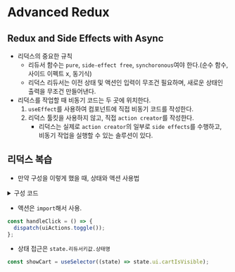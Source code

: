 # Advanced Redux

## Redux and Side Effects with Async

- 리덕스의 중요한 규칙
  - 리듀서 함수는 `pure`, `side-effect free`, `synchoronous`여야 한다.(순수 함수, 사이드 이펙트 x, 동기식)
  - 리덕스 리듀서는 이전 상태 및 액션인 입력이 무조건 필요하며, 새로운 상태인 출력을 무조건 만들어낸다.
- 리덕스를 작업할 때 비동기 코드는 두 곳에 위치한다.
  1. `useEffect`를 사용하여 컴포넌트에 직접 비동기 코드를 작성한다.
  2. 리덕스 툴킷을 사용하지 않고, 직접 `action creator`를 작성한다.
      - 리덕스는 실제로 `action creator`의 일부로 `side effects`를 수행하고, 비동기 작업을 실행할 수 있는 솔루션이 있다.

## 리덕스 복습

- 만약 구성을 이렇게 했을 때, 상태와 액션 사용법

<details>
  <summary>구성 코드</summary>

```javascript
// index.js
import { configureStore } from '@reduxjs/toolkit';
import uiSlice from './ui-slice';

const store = configureStore({
  reducer: {
    ui: uiSlice.reducer,
  },
});

export default store;
```
```javascript
// ui-slice.js
import { createSlice } from '@reduxjs/toolkit';

const initialState = {
  cartIsVisible: false,
};

const uiSlice = createSlice({
  name: 'ui',
  initialState,
  reducers: {
    toggle(state) {
      state.cartIsVisible = !state.cartIsVisible;
    },
  },
});

export const uiActions = uiSlice.actions;

export default uiSlice;
``` 
</details>

- 액션은 `import`해서 사용.

```javascript
const handleClick = () => {
  dispatch(uiActions.toggle());
};
```

- 상태 접근은 `state.리듀서키값.상태명`

```javascript
const showCart = useSelector((state) => state.ui.cartIsVisible);
```
